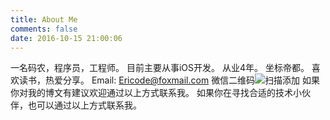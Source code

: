 ```yaml
---
title: About Me
comments: false
date: 2016-10-15 21:00:06
---
```


一名码农，程序员，工程师。
目前主要从事iOS开发。
从业4年。
坐标帝都。
喜欢读书，热爱分享。
Email: Ericode@foxmail.com
微信二维码![扫描添加](http://upload-images.jianshu.io/upload_images/877666-ef485e37ce547aa4.png?imageMogr2/auto-orient/strip%7CimageView2/2/w/1240)
如果你对我的博文有建议欢迎通过以上方式联系我。
如果你在寻找合适的技术小伙伴，也可以通过以上方式联系我。